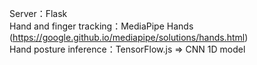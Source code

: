 Server：Flask <br>
Hand and finger tracking：MediaPipe Hands (https://google.github.io/mediapipe/solutions/hands.html) <br>
Hand posture inference：TensorFlow.js => CNN 1D model <br>
